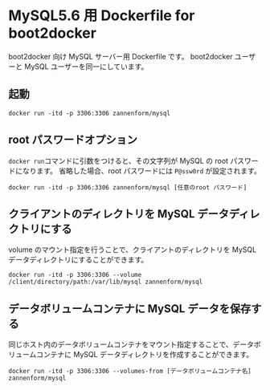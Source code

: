 # MySQL5.6 用 Dockerfile for boot2docker

boot2docker 向け MySQL サーバー用 Dockerfile です。
boot2docker ユーザーと MySQL ユーザーを同一にしています。

## 起動

    docker run -itd -p 3306:3306 zannenform/mysql

## root パスワードオプション

`docker run`コマンドに引数をつけると、その文字列が MySQL の root パスワードになります。
省略した場合、root パスワードには `P@ssw0rd` が設定されます。

    docker run -itd -p 3306:3306 zannenform/mysql [任意のroot パスワード]

## クライアントのディレクトリを MySQL データディレクトリにする

volume のマウント指定を行うことで、クライアントのディレクトリを MySQL データディレクトリにすることができます。

    docker run -itd -p 3306:3306 --volume /client/directory/path:/var/lib/mysql zannenform/mysql

## データボリュームコンテナに MySQL データを保存する

同じホスト内のデータボリュームコンテナをマウント指定することで、データボリュームコンテナに MySQL データディレクトリを作成することができます。

    docker run -itd -p 3306:3306 --volumes-from [データボリュームコンテナ名] zannenform/mysql


